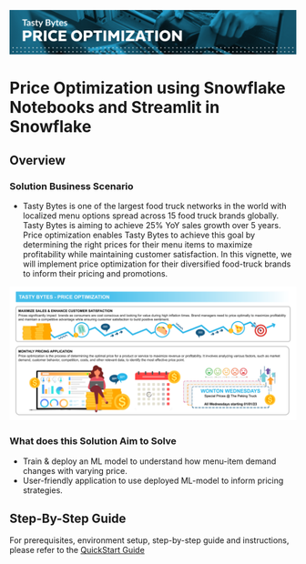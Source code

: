 ![Price Optimization Header](price_optimization_header.png)

# Price Optimization using Snowflake Notebooks and Streamlit in Snowflake

## Overview

### Solution Business Scenario
- Tasty Bytes is one of the largest food truck networks in the world with localized menu options spread across 15 food truck brands globally. Tasty Bytes is aiming to achieve 25% YoY sales growth over 5 years. Price optimization enables Tasty Bytes to achieve this goal by determining the right prices for their menu items to maximize profitability while maintaining customer satisfaction. In this vignette, we will implement price optimization for their diversified food-truck brands to inform their pricing and promotions.

![Price Optimization Graphic](TB_Price_Opt_Graphic.png)

### What does this Solution Aim to Solve
- Train & deploy an ML model to understand how menu-item demand changes with varying price.
- User-friendly application to use deployed ML-model to inform pricing strategies.

## Step-By-Step Guide
For prerequisites, environment setup, step-by-step guide and instructions, please refer to the [QuickStart Guide](https://quickstarts.snowflake.com/guide/tasty_bytes_price_optimization_using_snowflake_notebooks_and_streamlit/index.html?index=..%2F..index#0)
